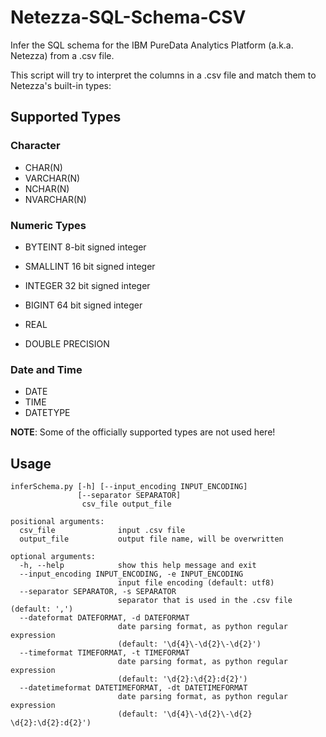 # Netezza-SQL-Schema-CSV

Infer the SQL schema for the IBM PureData Analytics Platform (a.k.a. Netezza)
from a .csv file.

This script will try to interpret the columns in a .csv file and match
them to Netezza's built-in types:

## Supported Types

### Character

* CHAR(N)
* VARCHAR(N)
* NCHAR(N)
* NVARCHAR(N)

### Numeric Types

* BYTEINT   8-bit signed integer
* SMALLINT 16 bit signed integer
* INTEGER  32 bit signed integer
* BIGINT   64 bit signed integer
 
* REAL
* DOUBLE PRECISION

### Date and Time

* DATE
* TIME
* DATETYPE

**NOTE**: Some of the officially supported types are not used here!

## Usage

    inferSchema.py [-h] [--input_encoding INPUT_ENCODING]
                   [--separator SEPARATOR]
                    csv_file output_file

    positional arguments:
      csv_file              input .csv file
      output_file           output file name, will be overwritten
    
    optional arguments:
      -h, --help            show this help message and exit
      --input_encoding INPUT_ENCODING, -e INPUT_ENCODING
                            input file encoding (default: utf8)
      --separator SEPARATOR, -s SEPARATOR
                            separator that is used in the .csv file (default: ',')
      --dateformat DATEFORMAT, -d DATEFORMAT
                            date parsing format, as python regular expression
                            (default: '\d{4}\-\d{2}\-\d{2}')
      --timeformat TIMEFORMAT, -t TIMEFORMAT
                            date parsing format, as python regular expression
                            (default: '\d{2}:\d{2}:d{2}')
      --datetimeformat DATETIMEFORMAT, -dt DATETIMEFORMAT
                            date parsing format, as python regular expression
                            (default: '\d{4}\-\d{2}\-\d{2} \d{2}:\d{2}:d{2}')
